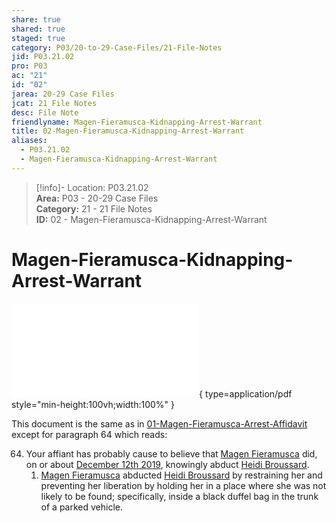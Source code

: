 ```yaml
---  
share: true  
shared: true  
staged: true  
category: P03/20-to-29-Case-Files/21-File-Notes  
jid: P03.21.02  
pro: P03  
ac: "21"  
id: "02"  
jarea: 20-29 Case Files  
jcat: 21 File Notes  
desc: File Note  
friendlyname: Magen-Fieramusca-Kidnapping-Arrest-Warrant  
title: 02-Magen-Fieramusca-Kidnapping-Arrest-Warrant  
aliases:  
  - P03.21.02  
  - Magen-Fieramusca-Kidnapping-Arrest-Warrant  
---  
```

  
>[!info]- Location: P03.21.02  
>**Area:** P03 - 20-29 Case Files  
>**Category:** 21 - 21 File Notes  
>**ID:** 02 - Magen-Fieramusca-Kidnapping-Arrest-Warrant  
  
# Magen-Fieramusca-Kidnapping-Arrest-Warrant  
  
![04-Magen-Fieramusca-Kidnapping-Arrest-Warrant](../../../Cases/P03-Heidi-Broussard/20-to-29-Case-Files/22-PDFs/04-Magen-Fieramusca-Kidnapping-Arrest-Warrant.PDF){ type=application/pdf style="min-height:100vh;width:100%" }  
  
This document is the same as in [01-Magen-Fieramusca-Arrest-Affidavit](./02-Magen-Fieramusca-Arrest-Affidavit.md) except for paragraph 64 which reads:  
  
64. Your affiant has probably cause to believe that [Magen Fieramusca](../../70-to-79-People/72-Suspects-and-People-of-Interest/01-Magen-Rose-Fieramusca.md.md) did, on or about [December 12th 2019](../../10-to-19-Case-Dates/12-Crime-Dates/2019-12-12-Thursday-December-12-2019.md), knowingly abduct [Heidi Broussard](../../70-to-79-People/71-Victims/01-Heidi-Broussard.md).  
	1. [Magen Fieramusca](../../70-to-79-People/72-Suspects-and-People-of-Interest/01-Magen-Rose-Fieramusca.md.md) abducted [Heidi Broussard](../../70-to-79-People/71-Victims/01-Heidi-Broussard.md.md) by restraining her and preventing her liberation by holding her in a place where she was not likely to be found; specifically, inside a black duffel bag in the trunk of a parked vehicle.